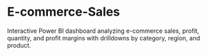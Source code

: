 # E-commerce-Sales
Interactive Power BI dashboard analyzing e-commerce sales, profit, quantity, and profit margins with drilldowns by category, region, and product.
